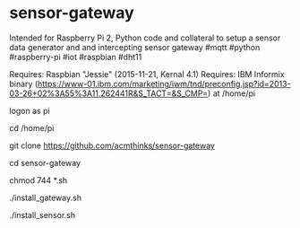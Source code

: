 # sensor-gateway
Intended for Raspberry Pi 2, Python code and collateral to setup a sensor data generator and and intercepting sensor gateway #mqtt #python #raspberry-pi #iot #raspbian #dht11

Requires: Raspbian "Jessie" (2015-11-21, Kernal 4.1)
Requires: IBM Informix binary (https://www-01.ibm.com/marketing/iwm/tnd/preconfig.jsp?id=2013-03-26+02%3A55%3A11.262441R&S_TACT=&S_CMP=) at /home/pi 



logon as pi

cd /home/pi

git clone https://github.com/acmthinks/sensor-gateway

cd  sensor-gateway

chmod 744 *.sh

./install_gateway.sh

./install_sensor.sh

